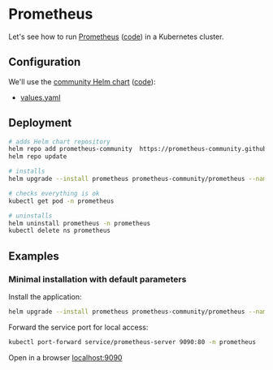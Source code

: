 # Prometheus

Let's see how to run [Prometheus](https://prometheus.io/) ([code](https://github.com/prometheus/prometheus)) in a Kubernetes cluster.

## Configuration

We'll use the [community Helm chart](https://prometheus-community.github.io/helm-charts/) ([code](https://github.com/prometheus-community/helm-charts/blob/main/charts/prometheus/README.md)):

- [values.yaml](https://github.com/prometheus-community/helm-charts/blob/main/charts/prometheus/values.yaml)

## Deployment

```bash
# adds Helm chart repository
helm repo add prometheus-community  https://prometheus-community.github.io/helm-charts
helm repo update

# installs
helm upgrade --install prometheus prometheus-community/prometheus --namespace prometheus --create-namespace

# checks everything is ok
kubectl get pod -n prometheus

# uninstalls
helm uninstall prometheus -n prometheus
kubectl delete ns prometheus
```

## Examples

### Minimal installation with default parameters

Install the application:

```bash
helm upgrade --install prometheus prometheus-community/prometheus --namespace prometheus --create-namespace
```

Forward the service port for local access:

```bash
kubectl port-forward service/prometheus-server 9090:80 -n prometheus
```

Open in a browser [localhost:9090](http://localhost:9090/)
